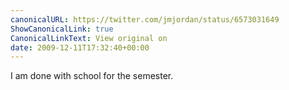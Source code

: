 ```yaml
---
canonicalURL: https://twitter.com/jmjordan/status/6573031649
ShowCanonicalLink: true
CanonicalLinkText: View original on
date: 2009-12-11T17:32:40+00:00
---
```

I am done with school for the semester.